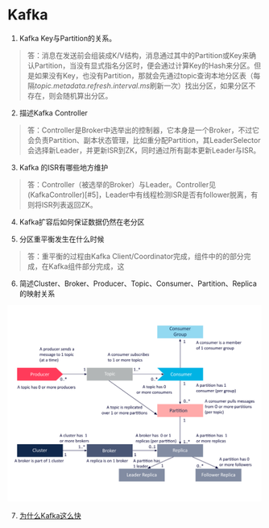# Kafka

1. Kafka Key与Partition的关系。
> 答：消息在发送前会组装成K/V结构，消息通过其中的Partition或Key来确认Partition，当没有显式指名分区时，便会通过计算Key的Hash来分区。但是如果没有Key，也没有Partition，那就会先通过topic查询本地分区表（每隔*topic.metadata.refresh.interval.ms*刷新一次）找出分区，如果分区不存在，则会随机算出分区。

2. 描述Kafka Controller
> 答：Controller是Broker中选举出的控制器，它本身是一个Broker，不过它会负责Partition、副本状态管理，比如重分配Partition，其LeaderSelector会选择新Leader，并更新ISR到ZK，同时通过所有副本更新Leader与ISR。

3. Kafka 的ISR有哪些地方维护
> 答：Controller（被选举的Broker）与Leader。Controller见(KafkaController)[#5]，Leader中有线程检测ISR是否有follower脱离，有则将ISR列表返回ZK。

4. Kafka扩容后如何保证数据仍然在老分区

5. 分区重平衡发生在什么时候
> 答：重平衡的过程由Kafka Client/Coordinator完成，组件中的的部分完成，在Kafka组件部分完成，这


6. 简述Cluster、Broker、Producer、Topic、Consumer、Partition、Replica的映射关系

![image](../../../libs/img/Kafka-UML-Class-Diagram.png)

7. [为什么Kafka这么快](./kafka-fast.md)
